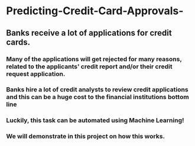 # Predicting-Credit-Card-Approvals-
## Banks receive a lot of applications for credit cards.
### Many of the applications will get rejected for many reasons, related to the applicants' credit report and/or their credit request application.
### Banks hire a lot of credit analysts to review credit applications and this can be a huge cost to the financial institutions bottom line
### Luckily, this task can be automated using Machine Learning!
### We will demonstrate in this project on how this works.
